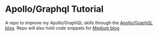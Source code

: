 # Apollo/Graphql Tutorial

A repo to improve my Apollo/GraphQL skills through the [Apollo/GraphQL blog](https://www.apollographql.com/blog/). Repo will also hold code snippets for [Medium blog](https://marthaller-jr.medium.com/).
